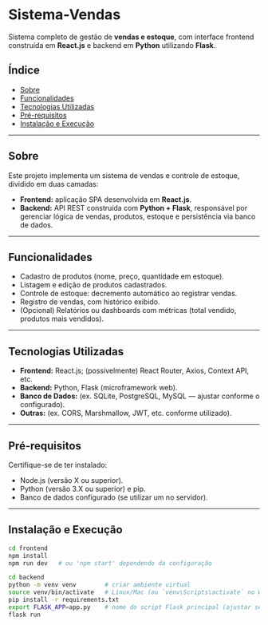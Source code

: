 # Sistema-Vendas

Sistema completo de gestão de **vendas e estoque**, com interface frontend construída em **React.js** e backend em **Python** utilizando **Flask**.

## Índice

- [Sobre](#sobre)
- [Funcionalidades](#funcionalidades)
- [Tecnologias Utilizadas](#tecnologias-utilizadas)
- [Pré-requisitos](#pré-requisitos)
- [Instalação e Execução](#instalação-e-execução)

---

## Sobre

Este projeto implementa um sistema de vendas e controle de estoque, dividido em duas camadas:  
- **Frontend:** aplicação SPA desenvolvida em **React.js**.  
- **Backend:** API REST construída com **Python + Flask**, responsável por gerenciar lógica de vendas, produtos, estoque e persistência via banco de dados.

---

## Funcionalidades

- Cadastro de produtos (nome, preço, quantidade em estoque).  
- Listagem e edição de produtos cadastrados.  
- Controle de estoque: decremento automático ao registrar vendas.  
- Registro de vendas, com histórico exibido.  
- (Opcional) Relatórios ou dashboards com métricas (total vendido, produtos mais vendidos).

---

## Tecnologias Utilizadas

- **Frontend:** React.js; (possivelmente) React Router, Axios, Context API, etc.  
- **Backend:** Python, Flask (microframework web).  
- **Banco de Dados:** (ex. SQLite, PostgreSQL, MySQL — ajustar conforme o configurado).  
- **Outras:** (ex. CORS, Marshmallow, JWT, etc. conforme utilizado).

---

## Pré-requisitos

Certifique-se de ter instalado:

- Node.js (versão X ou superior).  
- Python (versão 3.X ou superior) e pip.  
- Banco de dados configurado (se utilizar um no servidor).

---

## Instalação e Execução



```bash
cd frontend
npm install
npm run dev   # ou 'npm start' dependendo da configuração

cd backend
python -m venv venv        # criar ambiente virtual
source venv/bin/activate   # Linux/Mac (ou `venv\Scripts\activate` no Windows)
pip install -r requirements.txt
export FLASK_APP=app.py    # nome do script Flask principal (ajustar se diferente)
flask run

